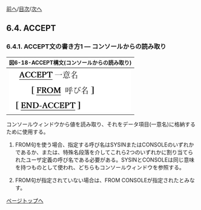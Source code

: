 <!--navi start1-->
[前へ](6-3.md)/[目次](https://opensourcecobol.github.io/markdown/TOC.html)/[次へ](6-4-2.md)
<!--navi end1-->
## 6.4. ACCEPT

### 6.4.1. ACCEPT文の書き方1 ― コンソールからの読み取り

|図6-18-ACCEPT構文(コンソールからの読み取り)|
|:--|
|![alt text](Image/6-18.png)|

コンソールウィンドウから値を読み取り、それをデータ項目(一意名)に格納するために使用する。

1. FROM句を使う場合、指定する呼び名はSYSINまたはCONSOLEのいずれかであるか、または、特殊名段落を介してこれら2つのいずれかに割り当てられたユーザ定義の呼び名である必要がある。SYSINとCONSOLEは同じ意味を持つものとして使われ、どちらもコンソールウィンドウを参照する。

2. FROM句が指定されていない場合は、FROM CONSOLEが指定されたとみなす。

<!--navi start2-->

[ページトップへ](6-4-1.md)
<!--navi end2-->

